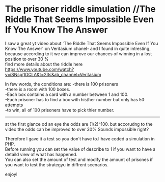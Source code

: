 # The prisoner riddle simulation //The Riddle That Seems Impossible Even If You Know The Answer<br>

I saw a great yt video about 'The Riddle That Seems Impossible Even If You Know The Answer' on
Veritasium chanel- and I found in quite intresting, because according to it we can improve our chances of winning in a lost position to over 30 %<br>
find more details about the riddle here<br>
https://www.youtube.com/watch?v=iSNsgj1OCLA&t=23s&ab_channel=Veritasium<br>

In few words, the conditions are:
-there is 100 prisoners<br>
-there is a room with 100 boxes.<br>
-Each box contains a card with a number between 1 and 100. <br>
-Each prisoner has to find a box with his/her number but only has 50 attempts<br>
-to win, all of 100 prisoners have to pick thier number.
<hr>
at the first glance od an eye the odds are (1/2)^100. but accorudng to the video the odds can be improved to over 30% 
Sounds impossible right? <br>


Therefore I gave it a test so you don't have to.I have coded a simulation in PHP. <br>
Before running you can set the value of describe to 1 if you want to have a detaild view of what has happened. <br>
You can also set the amount of test and modify the amount of prisones if you want to test the strategyu in diffrent scenarios.

enjoy!



